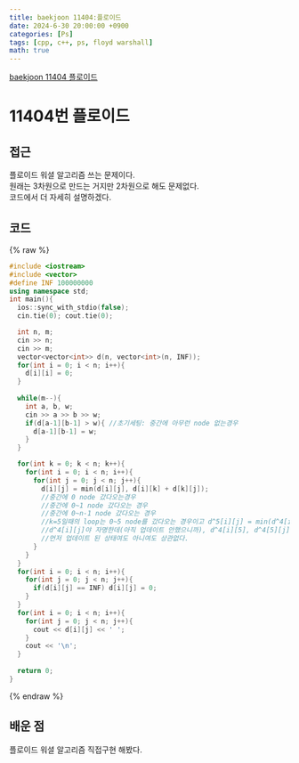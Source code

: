 ```yaml
---
title: baekjoon 11404:플로이드
date: 2024-6-30 20:00:00 +0900
categories: [Ps]
tags: [cpp, c++, ps, floyd warshall]
math: true
---
```


[baekjoon 11404 플로이드](https://www.acmicpc.net/problem/11404)

# 11404번 플로이드

## 접근
플로이드 워셜 알고리즘 쓰는 문제이다.  
원래는 3차원으로 만드는 거지만 2차원으로 해도 문제없다.  
코드에서 더 자세히 설명하겠다.

## 코드
{% raw %}
```cpp
#include <iostream>
#include <vector>
#define INF 100000000
using namespace std;
int main(){
  ios::sync_with_stdio(false);
  cin.tie(0); cout.tie(0);

  int n, m;
  cin >> n;
  cin >> m;
  vector<vector<int>> d(n, vector<int>(n, INF));
  for(int i = 0; i < n; i++){
    d[i][i] = 0;
  }
  
  while(m--){
    int a, b, w;
    cin >> a >> b >> w;
    if(d[a-1][b-1] > w){ //초기세팅: 중간에 아무런 node 없는경우
      d[a-1][b-1] = w;
    }
  }

  for(int k = 0; k < n; k++){
    for(int i = 0; i < n; i++){
      for(int j = 0; j < n; j++){
        d[i][j] = min(d[i][j], d[i][k] + d[k][j]);
        //중간에 0 node 갔다오는경우
        //중간에 0~1 node 갔다오는 경우
        //중간에 0~n-1 node 갔다오는 경우
        //k=5일때의 loop는 0~5 node를 갔다오는 경우이고 d^5[i][j] = min(d^4[i][j], d^4[i][5]+d^4[5][j])이다. 
        //d^4[i][j]야 자명한데(아직 업데이트 안했으니까), d^4[i][5], d^4[5][j]인지는 사실 d^5[i][5] = d^4[i][5], d^5[5][j] = d^4[5][j]이므로 
        //먼저 업데이트 된 상태여도 아니여도 상관없다.
      }
    }
  }
  for(int i = 0; i < n; i++){
    for(int j = 0; j < n; j++){
      if(d[i][j] == INF) d[i][j] = 0;
    }
  }
  for(int i = 0; i < n; i++){
    for(int j = 0; j < n; j++){
      cout << d[i][j] << ' ';
    }
    cout << '\n';
  }
  
  return 0;
}
```
{% endraw %}
 

## 배운 점
플로이드 워셜 알고리즘 직접구현 해봤다.
